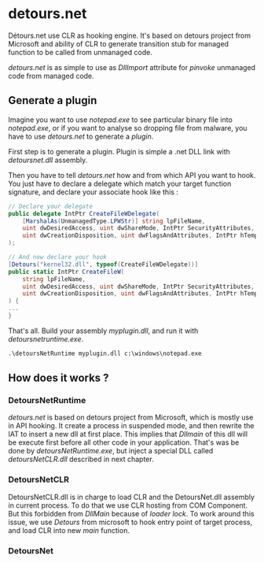 # detours.net
Détours.net use CLR as hooking engine. It's based on detours project from Microsoft and ability of CLR to generate transition stub for managed function to be called from unmanaged code.

*detours.net* is as simple to use as *DllImport* attribute for _pinvoke_ unmanaged code from managed code.

## Generate a plugin

Imagine you want to use *notepad.exe* to see particular binary file into *notepad.exe*, or if you want to analyse so dropping file from malware, you have to use *detours.net* to generate a *plugin*. 

First step is to generate a plugin. Plugin is simple a .net DLL link with *detoursnet.dll* assembly.

Then you have to tell *detours.net* how and from which API you want to hook. You just have to declare a delegate which match your target function signature, and declare your associate hook like this :

```c#
// Declare your delegate
public delegate IntPtr CreateFileWDelegate(
    [MarshalAs(UnmanagedType.LPWStr)] string lpFileName,
    uint dwDesiredAccess, uint dwShareMode, IntPtr SecurityAttributes,
    uint dwCreationDisposition, uint dwFlagsAndAttributes, IntPtr hTemplateFile
);

// And now declare your hook
[Detours("kernel32.dll", typeof(CreateFileWDelegate))]
public static IntPtr CreateFileW(
    string lpFileName,
    uint dwDesiredAccess, uint dwShareMode, IntPtr SecurityAttributes,
    uint dwCreationDisposition, uint dwFlagsAndAttributes, IntPtr hTemplateFile
) {
...
}
```

That's all. Build your assembly *myplugin.dll*, and run it with *detoursnetruntime.exe*.

```bat
.\detoursNetRuntime myplugin.dll c:\windows\notepad.exe
```

## How does it works ?

### DetoursNetRuntime

*detours.net* is based on detours project from Microsoft, which is mostly use in API hooking. It create a process in suspended mode, and then rewrite the IAT to insert a new dll at first place. This implies that *Dllmain* of this dll will be execute first before all other code in your application. That's was be done by *detoursNetRuntime.exe*, but inject a special DLL called *detoursNetCLR.dll* described in next chapter.

### DetoursNetCLR

DetoursNetCLR.dll is in charge to load CLR and the DetoursNet.dll assembly in current process. To do that we use CLR hosting from COM Component. But this forbidden from *DllMain* because of *loader lock*. To work around this issue, we use *Detours* from microsoft to hook entry point of target process, and load CLR into new *main* function.

### DetoursNet
